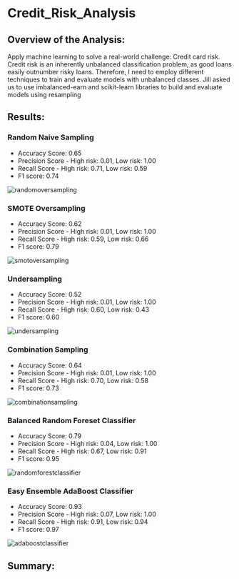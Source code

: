 # Credit_Risk_Analysis
## Overview of the Analysis:
Apply machine learning to solve a real-world challenge: Credit card risk.
Credit risk is an inherently unbalanced classification problem, as good loans easily outnumber risky loans. 
Therefore, I need to employ different techniques to train and evaluate models with unbalanced classes.
Jill asked us to use imbalanced-earn and scikit-learn libraries to build and evaluate models using resampling

## Results:
### Random Naive Sampling
- Accuracy Score: 0.65
- Precision Score - High risk: 0.01, Low risk: 1.00
- Recall Score - High risk: 0.71, Low risk: 0.59
- F1 score: 0.74

![randomoversampling](Resources/randomoversampling.png)

### SMOTE Oversampling
- Accuracy Score: 0.62
- Precision Score - High risk: 0.01, Low risk: 1.00
- Recall Score - High risk: 0.59, Low risk: 0.66
- F1 score: 0.79

![smotoversampling](Resources/smotoversampling.png)

### Undersampling
- Accuracy Score: 0.52
- Precision Score - High risk: 0.01, Low risk: 1.00
- Recall Score - High risk: 0.60, Low risk: 0.43
- F1 score: 0.60

![undersampling](Resources/undersampling.png)

### Combination Sampling
- Accuracy Score: 0.64
- Precision Score - High risk: 0.01, Low risk: 1.00
- Recall Score - High risk: 0.70, Low risk: 0.58
- F1 score: 0.73

![combinationsampling](Resources/combinationsampling.png)

### Balanced Random Foreset Classifier
- Accuracy Score: 0.79
- Precision Score - High risk: 0.04, Low risk: 1.00
- Recall Score - High risk: 0.67, Low risk: 0.91
- F1 score: 0.95

![randomforestclassifier](Resources/randomforestclassifier.png)


### Easy Ensemble AdaBoost Classifier
- Accuracy Score: 0.93
- Precision Score - High risk: 0.07, Low risk: 1.00
- Recall Score - High risk: 0.91, Low risk: 0.94
- F1 score: 0.97

![adaboostclassifier](Resources/adaboostclassifier.png)

## Summary: 
